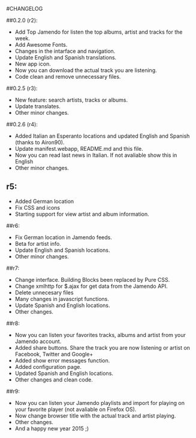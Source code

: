 #CHANGELOG

##0.2.0 (r2):

* Add Top Jamendo for listen the top albums, artist and tracks for the week.
* Add Awesome Fonts.
* Changes in the intarface and navigation.
* Update English and Spanish translations.
* New app icon.
* Now you can download the actual track you are listening.
* Code clean and remove unnecessary files.

##0.2.5 (r3):

* New feature: search artists, tracks or albums.
* Update translates.
* Other minor changes.

##0.2.6 (r4):

* Added Italian an Esperanto locations and updated English and Spanish (thanks to Airon90).
* Update manifest.webapp, README.md and this file.
* Now you can read last news in Italian. If not avaliable show this in English
* Other minor changes.

## r5:
* Added German location
* Fix CSS and icons
* Starting support for view artist and album information.

##r6:
* Fix German location in Jamendo feeds.
* Beta for artist info.
* Update English and Spanish locations.
* Other minor changes.

##r7:
* Change interface. Building Blocks been replaced by Pure CSS.
* Change xmlhttp for $.ajax for get data from the Jamendo API.
* Delete unnecesary files
* Many changes in javascript functions.
* Update Spanish and English locations.
* Other changes.

##r8:
* Now you can listen your favorites tracks, albums and artist from your Jamendo account.
* Added share buttons. Share the track you are now listening or artist on Facebook, Twitter and Google+
* Added show error messages function.
* Added configuration page.
* Updated Spanish and English locations.
* Other changes and clean code.

##r9:
* Now you can listen your Jamendo playlists and import for playing on your favorite player (not avaliable on Firefox OS).
* Now change browser title with the actual track and artist playing.
* Other changes.
* And a happy new year 2015 ;)
